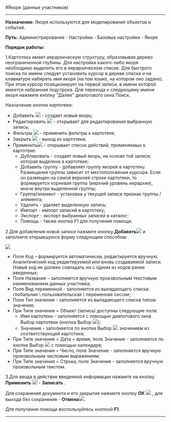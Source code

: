 ﻿#Якоря (данные участников)


----------

**Назначение:**   Якоря используются для моделирования объектов и событий.


**Путь:** Администрирование - Настройки - Базовые настройки - Якоря

**Порядок работы:**

1.Картотека имеет иерархическую структуру, образовывая дерево неограниченной глубины. Для настройки какого-либо якоря необходимо выделить его в иерархическом списке. Для быстрого поиска по имени следует установить курсор в дереве списка и на клавиатуре набирать имя якоря (на том языке, на котором оно задано). При этом курсор позиционирует на первой записи, в имени которой имеется набранная подстрока. Для перехода к следующему имени якоря нажмите кнопку "Далее" диалогового окна Поиск. 

Назначение кнопок картотеки:

- Добавить ![](topic:.Администрирование.AddFiles.Btn_Add.png) - создает новый якорь;
- Редактировать ![](topic:.Администрирование.AddFiles.Btn_Edit.png) - открывает для редактирования выбранную запись;
- Фильтры ![](topic:.Администрирование.AddFiles.Btn_Filter.png) - применить фильтры к картотеке;
- Закрыть ![](topic:.Администрирование.AddFiles.BtnCloseCancel.png) - выход из картотеки;
- Применить![](topic:.Администрирование.AddFiles.Btn_OK.png) - открывает список действий, применяемых к картотеке:
    * Дублировать - создает новый якорь, на основе той записи, которая выделена в картотеке;
    * Добавить группу - добавляет группу якорей в картотеку. Размещение группы зависит от местоположения курсора. Если он размещен на самой верхней строке картотеки, то формируется корневая группа (верхний уровень иерархии), иначе внутри выделенной группы;
    * Группа/элемент - установка у текущей записи признак группы / элемента;
    * Удалить - удаляет выделенную запись;
    * Импорт - импорт записей в картотеку;
    * Экспорт - экспорт выбранных записей в каталог;
    * Помощь - также кнопка F1 для получения помощи.


2.Для добавления новой записи нажмите кнопку **Добавить**![](topic:.Администрирование.AddFiles.Btn_Add.png)  и заполните открывшуюся форму следующим способом:

![](topic:.Администрирование.AddFiles.Screenshot_11095.jpg)

- Поле Код – формируется автоматически, редактируется вручную. Аналитический код редактируемой или вновь создаваемой записи. Новый код не должен совпадать ни с одним из кодов ранее введенных; 
- Поле Название – заполняется вручную произвольным текстовым наименованием данных участника; 
- Поле Вид переменной - заполняется из выпадающего списка: глобальная \ пользовательская \ переменная сессии;
- Поле Тип значения - заполняется из выпадающего списка типом значения;
- При Типе значения = Объект (запись) доступны следующие поля:
    * Имя картотеки - заполняется с помощью диалогового окна Выбор картотеки (кнопка Выбор ![](topic:Администрирование.AddFiles.Btn_select.png));
    * Значение - заполняется по кнопке Выбор ![](topic:Администрирование.AddFiles.Btn_select.png) значением из соответствующей картотеки;
- При Типе значения = Дата + время, поле Значение - заполняется по кнопке Выбор ![](topic:Администрирование.AddFiles.Btn_select.png) с помощью календаря;
- При Типе значения = Число, поле Значение - заполняется вручную произвольным числовым выражением;
- При Типе значения = Строка, поле Значение - заполняется вручную произвольным текстом.


3.Для ввода в действие введенной информации нажмите на кнопку **Применить** ![](topic:.Администрирование.AddFiles.Btn_OK.png) - **Записать** .

Для сохранения документа и его закрытия нажмите кнопку **ОК** ![](topic:.Администрирование.AddFiles.Btn_Post.png) , для выхода без сохранения - **Отмена**![](topic:.Администрирование.AddFiles.BtnCloseCancel.png).

Для получения помощи воспользуйтесь кнопкой  **F1**.


----------